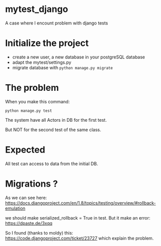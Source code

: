 # mytest_django
A case where I encount problem with django tests

# Initialize the project

  * create a new user, a new database in your postgreSQL database
  * adapt the mytest/settings.py
  * migrate database with `python manage.py migrate`

# The problem

When you make this command:

    python manage.py test

The system have all Actors in DB for the first test.

But NOT for the second test of the same class.

# Expected

All test can access to data from the initial DB.

# Migrations ?

As we can see here: https://docs.djangoproject.com/en/1.8/topics/testing/overview/#rollback-emulation

we should make serialized_rollback = True in test. But it make an error: https://dpaste.de/3xqq

So I found (thanks to moldy) this: https://code.djangoproject.com/ticket/23727 which explain the problem.
